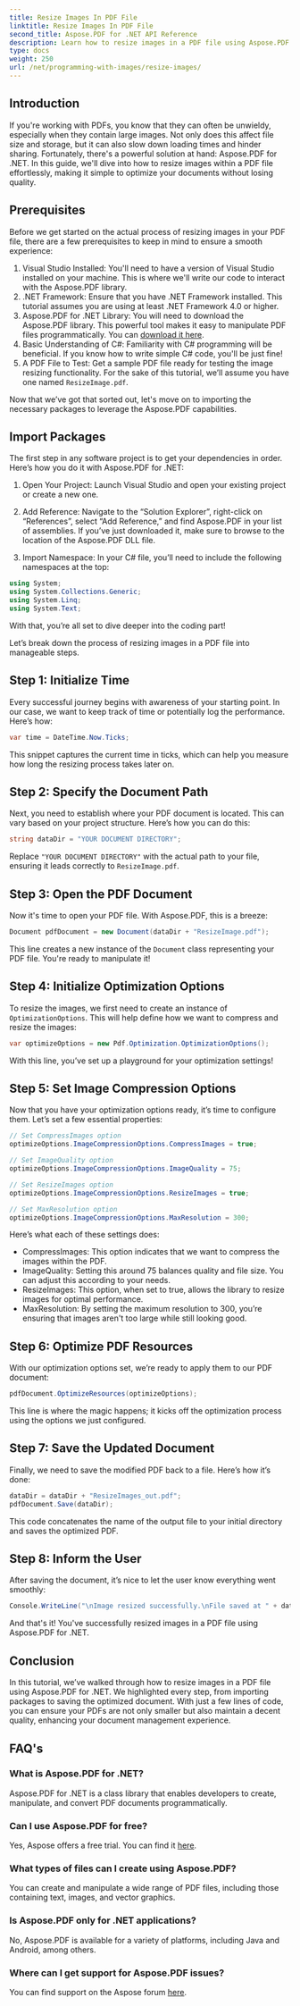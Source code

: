 ```yaml
---
title: Resize Images In PDF File
linktitle: Resize Images In PDF File
second_title: Aspose.PDF for .NET API Reference
description: Learn how to resize images in a PDF file using Aspose.PDF for .NET with this detailed guide. Optimize file size without losing quality.
type: docs
weight: 250
url: /net/programming-with-images/resize-images/
---
```

## Introduction

If you're working with PDFs, you know that they can often be unwieldy, especially when they contain large images. Not only does this affect file size and storage, but it can also slow down loading times and hinder sharing. Fortunately, there's a powerful solution at hand: Aspose.PDF for .NET. In this guide, we'll dive into how to resize images within a PDF file effortlessly, making it simple to optimize your documents without losing quality.

## Prerequisites

Before we get started on the actual process of resizing images in your PDF file, there are a few prerequisites to keep in mind to ensure a smooth experience:

1. Visual Studio Installed: You'll need to have a version of Visual Studio installed on your machine. This is where we'll write our code to interact with the Aspose.PDF library.
2. .NET Framework: Ensure that you have .NET Framework installed. This tutorial assumes you are using at least .NET Framework 4.0 or higher.
3. Aspose.PDF for .NET Library: You will need to download the Aspose.PDF library. This powerful tool makes it easy to manipulate PDF files programmatically. You can [download it here](https://releases.aspose.com/pdf/net/).
4. Basic Understanding of C#: Familiarity with C# programming will be beneficial. If you know how to write simple C# code, you'll be just fine!
5. A PDF File to Test: Get a sample PDF file ready for testing the image resizing functionality. For the sake of this tutorial, we’ll assume you have one named `ResizeImage.pdf`.

Now that we’ve got that sorted out, let's move on to importing the necessary packages to leverage the Aspose.PDF capabilities.

## Import Packages

The first step in any software project is to get your dependencies in order. Here’s how you do it with Aspose.PDF for .NET:

1. Open Your Project: Launch Visual Studio and open your existing project or create a new one.

2. Add Reference: Navigate to the “Solution Explorer”, right-click on “References”, select “Add Reference,” and find Aspose.PDF in your list of assemblies. If you’ve just downloaded it, make sure to browse to the location of the Aspose.PDF DLL file.

3. Import Namespace: In your C# file, you’ll need to include the following namespaces at the top:

```csharp
using System;
using System.Collections.Generic;
using System.Linq;
using System.Text;
```

With that, you’re all set to dive deeper into the coding part!

Let’s break down the process of resizing images in a PDF file into manageable steps.

## Step 1: Initialize Time

Every successful journey begins with awareness of your starting point. In our case, we want to keep track of time or potentially log the performance. Here’s how:

```csharp
var time = DateTime.Now.Ticks;
```

This snippet captures the current time in ticks, which can help you measure how long the resizing process takes later on.

## Step 2: Specify the Document Path

Next, you need to establish where your PDF document is located. This can vary based on your project structure. Here’s how you can do this:

```csharp
string dataDir = "YOUR DOCUMENT DIRECTORY";
```

Replace `"YOUR DOCUMENT DIRECTORY"` with the actual path to your file, ensuring it leads correctly to `ResizeImage.pdf`.

## Step 3: Open the PDF Document

Now it's time to open your PDF file. With Aspose.PDF, this is a breeze:

```csharp
Document pdfDocument = new Document(dataDir + "ResizeImage.pdf");
```

This line creates a new instance of the `Document` class representing your PDF file. You're ready to manipulate it!

## Step 4: Initialize Optimization Options

To resize the images, we first need to create an instance of `OptimizationOptions`. This will help define how we want to compress and resize the images:

```csharp
var optimizeOptions = new Pdf.Optimization.OptimizationOptions();
```

With this line, you’ve set up a playground for your optimization settings!

## Step 5: Set Image Compression Options

Now that you have your optimization options ready, it’s time to configure them. Let’s set a few essential properties:

```csharp
// Set CompressImages option
optimizeOptions.ImageCompressionOptions.CompressImages = true;

// Set ImageQuality option
optimizeOptions.ImageCompressionOptions.ImageQuality = 75;

// Set ResizeImages option
optimizeOptions.ImageCompressionOptions.ResizeImages = true;

// Set MaxResolution option
optimizeOptions.ImageCompressionOptions.MaxResolution = 300;
```

Here’s what each of these settings does:
- CompressImages: This option indicates that we want to compress the images within the PDF.
- ImageQuality: Setting this around 75 balances quality and file size. You can adjust this according to your needs.
- ResizeImages: This option, when set to true, allows the library to resize images for optimal performance.
- MaxResolution: By setting the maximum resolution to 300, you’re ensuring that images aren't too large while still looking good.

## Step 6: Optimize PDF Resources

With our optimization options set, we’re ready to apply them to our PDF document:

```csharp
pdfDocument.OptimizeResources(optimizeOptions);
```

This line is where the magic happens; it kicks off the optimization process using the options we just configured.

## Step 7: Save the Updated Document

Finally, we need to save the modified PDF back to a file. Here’s how it’s done:

```csharp
dataDir = dataDir + "ResizeImages_out.pdf";
pdfDocument.Save(dataDir);
```

This code concatenates the name of the output file to your initial directory and saves the optimized PDF.

## Step 8: Inform the User

After saving the document, it’s nice to let the user know everything went smoothly:

```csharp
Console.WriteLine("\nImage resized successfully.\nFile saved at " + dataDir);
```

And that's it! You've successfully resized images in a PDF file using Aspose.PDF for .NET.

## Conclusion

In this tutorial, we’ve walked through how to resize images in a PDF file using Aspose.PDF for .NET. We highlighted every step, from importing packages to saving the optimized document. With just a few lines of code, you can ensure your PDFs are not only smaller but also maintain a decent quality, enhancing your document management experience.

## FAQ's

### What is Aspose.PDF for .NET?
Aspose.PDF for .NET is a class library that enables developers to create, manipulate, and convert PDF documents programmatically.

### Can I use Aspose.PDF for free?
Yes, Aspose offers a free trial. You can find it [here](https://releases.aspose.com/).

### What types of files can I create using Aspose.PDF?
You can create and manipulate a wide range of PDF files, including those containing text, images, and vector graphics.

### Is Aspose.PDF only for .NET applications?
No, Aspose.PDF is available for a variety of platforms, including Java and Android, among others.

### Where can I get support for Aspose.PDF issues?
You can find support on the Aspose forum [here](https://forum.aspose.com/c/pdf/10).
